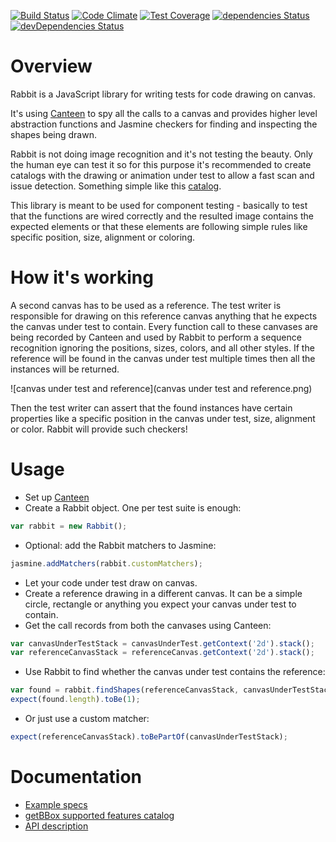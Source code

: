 [![Build Status](https://travis-ci.org/cristiingineru/rabbit.svg?branch=master)](https://travis-ci.org/cristiingineru/rabbit)
[![Code Climate](https://codeclimate.com/github/cristiingineru/rabbit/badges/gpa.svg)](https://codeclimate.com/github/cristiingineru/rabbit)
[![Test Coverage](https://codeclimate.com/github/cristiingineru/rabbit/badges/coverage.svg)](https://codeclimate.com/github/cristiingineru/rabbit/coverage)
[![dependencies Status](https://david-dm.org/cristiingineru/rabbit/status.svg)](https://david-dm.org/cristiingineru/rabbit)
[![devDependencies Status](https://david-dm.org/cristiingineru/rabbit/dev-status.svg)](https://david-dm.org/cristiingineru/rabbit?type=dev)

# Overview

Rabbit is a JavaScript library for writing tests for code drawing on canvas.

It's using [Canteen](https://github.com/platfora/Canteen) to spy all the calls to a canvas and provides higher level abstraction functions and Jasmine checkers for finding and inspecting the shapes being drawn.

Rabbit is not doing image recognition and it's not testing the beauty. Only the human eye can test it so for this purpose it's recommended to create catalogs with the drawing or animation under test to allow a fast scan and issue detection. Something simple like this [catalog](https://rawgit.com/cristiingineru/rabbit/master/examples/face/catalog.html).

This library is meant to be used for component testing - basically to test that the functions are wired correctly and the resulted image contains the expected elements or that these elements are following simple rules like specific position, size, alignment or coloring.


# How it's working

A second canvas has to be used as a reference. The test writer is responsible for drawing on this reference canvas anything that he expects the canvas under test to contain. Every function call to these canvases are being recorded by Canteen and used by Rabbit to perform a sequence recognition ignoring the positions, sizes, colors, and all other styles. If the reference will be found in the canvas under test multiple times then all the instances will be returned.

![canvas under test and reference](canvas under test and reference.png)

Then the test writer can assert that the found instances have certain properties like a specific position in the canvas under test, size, alignment or color. Rabbit will provide such checkers!


# Usage

* Set up [Canteen](https://github.com/platfora/Canteen/blob/master/README.md)
* Create a Rabbit object. One per test suite is enough:
```js
var rabbit = new Rabbit();
```
* Optional: add the Rabbit matchers to Jasmine:
```js
jasmine.addMatchers(rabbit.customMatchers);
```
* Let your code under test draw on canvas.
* Create a reference drawing in a different canvas. It can be a simple circle, rectangle or anything you expect your canvas under test to contain.
* Get the call records from both the canvases using Canteen:
```js
var canvasUnderTestStack = canvasUnderTest.getContext('2d').stack();
var referenceCanvasStack = referenceCanvas.getContext('2d').stack();
```
* Use Rabbit to find whether the canvas under test contains the reference:
```js
var found = rabbit.findShapes(referenceCanvasStack, canvasUnderTestStack);
expect(found.length).toBe(1);
```
* Or just use a custom matcher:
```js
expect(referenceCanvasStack).toBePartOf(canvasUnderTestStack);
```


# Documentation

- [Example specs](https://github.com/cristiingineru/rabbit/blob/master/examples/face/face.spec.js)
- [getBBox supported features catalog](https://rawgit.com/cristiingineru/rabbit/master/catalog/catalog.html)
- [API description](./API.md)
